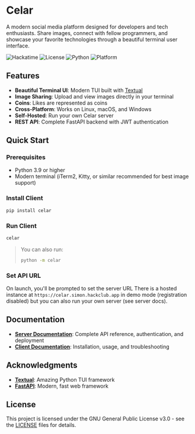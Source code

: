 # Celar

A modern social media platform designed for developers and tech enthusiasts. Share images, connect with fellow programmers, and showcase your favorite technologies through a beautiful terminal user interface.

![Hackatime](https://hackatime-badge.hackclub.com/U08HC7N4JJW/celar)
![License](https://img.shields.io/badge/license-GPL--3.0-blue.svg)
![Python](https://img.shields.io/badge/python-3.9+-blue.svg)
![Platform](https://img.shields.io/badge/platform-linux%20%7C%20macos%20%7C%20windows-lightgrey.svg)

## Features

- **Beautiful Terminal UI**: Modern TUI built with [Textual](https://textual.textualize.io/)
- **Image Sharing**: Upload and view images directly in your terminal
- **Coins**: Likes are represented as coins
- **Cross-Platform**: Works on Linux, macOS, and Windows
- **Self-Hosted**: Run your own Celar server
- **REST API**: Complete FastAPI backend with JWT authentication

## Quick Start

### Prerequisites
- Python 3.9 or higher
- Modern terminal (iTerm2, Kitty, or similar recommended for best image support)

### Install Client
```bash
pip install celar
```

### Run Client
```bash
celar
```
> You can also run:
> ```bash
> python -m celar
> ```

### Set API URL

On launch, you'll be prompted to set the server URL
There is a hosted instance at `https://celar.simon.hackclub.app` in demo mode (registration disabled) but you can also run your own server (see server docs).

## Documentation

- **[Server Documentation](server/README.md)**: Complete API reference, authentication, and deployment
- **[Client Documentation](client/README.md)**: Installation, usage, and troubleshooting

## Acknowledgments

- **[Textual](https://textual.textualize.io/)**: Amazing Python TUI framework
- **[FastAPI](https://fastapi.tiangolo.com/)**: Modern, fast web framework

## License

This project is licensed under the GNU General Public License v3.0 - see the [LICENSE](LICENSE) files for details.